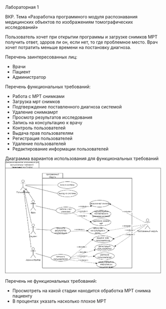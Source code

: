 Лабораторная 1

ВКР. Тема «Разработка программного модуля распознавания медицинских объектов по изображениям томографических исследований»

Пользователь хочет при открытии программы и загрузке снимков МРТ получить ответ, здоров ли он, если нет, то где проблемное место. Врач хочет потратить меньше времени на постановку диагноза.

Перечень заинтересованных лиц:
- Врачи
- Пациент
- Администратор

Перечень функциональных требований:
- Работа с МРТ снимками
- Загрузка мрт снимков
- Подтверждение поставленного диагноза системой
- Удаление снимкамрт
- Просмотр результатов исследования
- Запись на консультацию к врачу
- Контроль пользователей
- Выдача прав пользователям
- Регистрация пользователей
- Удаление пользователей
- Редактирование информации пользователей

Диаграмма вариантов использования для функциональных требований
![Диаграмма вариантов использования для функциональных требований](https://github.com/LinaFoxler/PAPS/blob/main/new_PAPS.png)

Перечень не функциональных требований:
- Просмотреть на какой стадии находится обработка МРТ снимка пациенту
- В процентах указать насколько плохое МРТ

